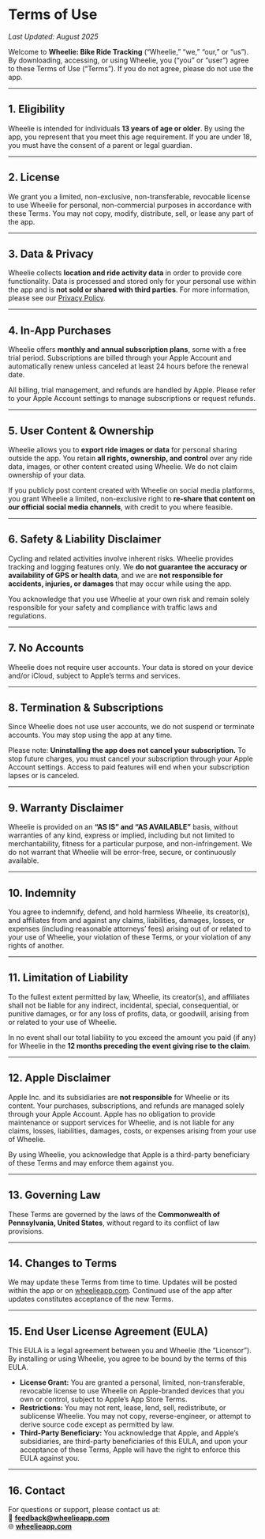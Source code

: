 # Terms of Use

_Last Updated: August 2025_

Welcome to **Wheelie: Bike Ride Tracking** (“Wheelie,” “we,” “our,” or “us”). By downloading, accessing, or using Wheelie, you (“you” or “user”) agree to these Terms of Use (“Terms”). If you do not agree, please do not use the app.

---

## 1. Eligibility
Wheelie is intended for individuals **13 years of age or older**. By using the app, you represent that you meet this age requirement. If you are under 18, you must have the consent of a parent or legal guardian.

---

## 2. License
We grant you a limited, non-exclusive, non-transferable, revocable license to use Wheelie for personal, non-commercial purposes in accordance with these Terms. You may not copy, modify, distribute, sell, or lease any part of the app.

---

## 3. Data & Privacy
Wheelie collects **location and ride activity data** in order to provide core functionality. Data is processed and stored only for your personal use within the app and is **not sold or shared with third parties**. For more information, please see our [Privacy Policy](https://wheelieapp.com/privacy).

---

## 4. In-App Purchases
Wheelie offers **monthly and annual subscription plans**, some with a free trial period. Subscriptions are billed through your Apple Account and automatically renew unless canceled at least 24 hours before the renewal date.  

All billing, trial management, and refunds are handled by Apple. Please refer to your Apple Account settings to manage subscriptions or request refunds.

---

## 5. User Content & Ownership
Wheelie allows you to **export ride images or data** for personal sharing outside the app. You retain **all rights, ownership, and control** over any ride data, images, or other content created using Wheelie. We do not claim ownership of your data.  

If you publicly post content created with Wheelie on social media platforms, you grant Wheelie a limited, non-exclusive right to **re-share that content on our official social media channels**, with credit to you where feasible.

---

## 6. Safety & Liability Disclaimer
Cycling and related activities involve inherent risks. Wheelie provides tracking and logging features only. We **do not guarantee the accuracy or availability of GPS or health data**, and we are **not responsible for accidents, injuries, or damages** that may occur while using the app.  

You acknowledge that you use Wheelie at your own risk and remain solely responsible for your safety and compliance with traffic laws and regulations.

---

## 7. No Accounts
Wheelie does not require user accounts. Your data is stored on your device and/or iCloud, subject to Apple’s terms and services.

---

## 8. Termination & Subscriptions
Since Wheelie does not use user accounts, we do not suspend or terminate accounts. You may stop using the app at any time.  

Please note: **Uninstalling the app does not cancel your subscription.** To stop future charges, you must cancel your subscription through your Apple Account settings. Access to paid features will end when your subscription lapses or is canceled.

---

## 9. Warranty Disclaimer
Wheelie is provided on an **“AS IS” and “AS AVAILABLE”** basis, without warranties of any kind, express or implied, including but not limited to merchantability, fitness for a particular purpose, and non-infringement. We do not warrant that Wheelie will be error-free, secure, or continuously available.

---

## 10. Indemnity
You agree to indemnify, defend, and hold harmless Wheelie, its creator(s), and affiliates from and against any claims, liabilities, damages, losses, or expenses (including reasonable attorneys’ fees) arising out of or related to your use of Wheelie, your violation of these Terms, or your violation of any rights of another.

---

## 11. Limitation of Liability
To the fullest extent permitted by law, Wheelie, its creator(s), and affiliates shall not be liable for any indirect, incidental, special, consequential, or punitive damages, or for any loss of profits, data, or goodwill, arising from or related to your use of Wheelie.  

In no event shall our total liability to you exceed the amount you paid (if any) for Wheelie in the **12 months preceding the event giving rise to the claim**.

---

## 12. Apple Disclaimer
Apple Inc. and its subsidiaries are **not responsible** for Wheelie or its content. Your purchases, subscriptions, and refunds are managed solely through your Apple Account. Apple has no obligation to provide maintenance or support services for Wheelie, and is not liable for any claims, losses, liabilities, damages, costs, or expenses arising from your use of Wheelie.  

By using Wheelie, you acknowledge that Apple is a third-party beneficiary of these Terms and may enforce them against you.

---

## 13. Governing Law
These Terms are governed by the laws of the **Commonwealth of Pennsylvania, United States**, without regard to its conflict of law provisions.

---

## 14. Changes to Terms
We may update these Terms from time to time. Updates will be posted within the app or on [wheelieapp.com](https://wheelieapp.com). Continued use of the app after updates constitutes acceptance of the new Terms.

---

## 15. End User License Agreement (EULA)
This EULA is a legal agreement between you and Wheelie (the “Licensor”). By installing or using Wheelie, you agree to be bound by the terms of this EULA.  

- **License Grant:** You are granted a personal, limited, non-transferable, revocable license to use Wheelie on Apple-branded devices that you own or control, subject to Apple’s App Store Terms.  
- **Restrictions:** You may not rent, lease, lend, sell, redistribute, or sublicense Wheelie. You may not copy, reverse-engineer, or attempt to derive source code except as permitted by law.  
- **Third-Party Beneficiary:** You acknowledge that Apple, and Apple’s subsidiaries, are third-party beneficiaries of this EULA, and upon your acceptance of these Terms, Apple will have the right to enforce this EULA against you.  

---

## 16. Contact
For questions or support, please contact us at:  
📧 **[feedback@wheelieapp.com](mailto:feedback@wheelieapp.com)**  
🌐 **[wheelieapp.com](https://wheelieapp.com)**